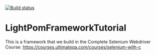 [![Build status](https://nadvolodkin.visualstudio.com/UltimateQA/_apis/build/status/SeleniumFramework)](https://nadvolodkin.visualstudio.com/UltimateQA/_build/latest?definitionId=3)

# LightPomFrameworkTutorial
This is a framework that we build in the Complete Selenium Webdriver Course:
https://courses.ultimateqa.com/courses/selenium-with-c


